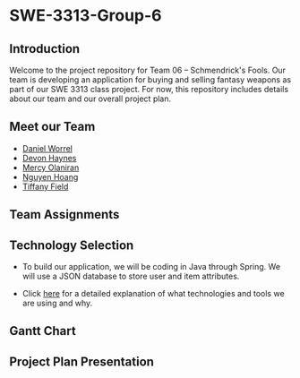 # SWE-3313-Group-6
## Introduction
Welcome to the project repository for Team 06 – Schmendrick's Fools. Our team is developing an application for buying and selling fantasy weapons as part of our SWE 3313 class project. For now, this repository includes details about our team and our overall project plan.

## Meet our Team
- [Daniel Worrel](https://github.com/MercyOl/swe-3313-fall-2025-team-06/blob/8b03d9c3f4fa73c5e681c3c5d096ff56e5abdf6b/project-plan/resumes/Daniel%20Worrel.md)
- [Devon Haynes](https://github.com/MercyOl/swe-3313-fall-2025-team-06/blob/main/project-plan/resumes/Devon%20Haynes.md)
- [Mercy Olaniran](https://github.com/MercyOl/swe-3313-fall-2025-team-06/blob/8b03d9c3f4fa73c5e681c3c5d096ff56e5abdf6b/project-plan/resumes/Mercy%20Olaniran.md)
- [Nguyen Hoang](https://github.com/MercyOl/swe-3313-fall-2025-team-06/blob/8b03d9c3f4fa73c5e681c3c5d096ff56e5abdf6b/project-plan/resumes/Nguyen%20Hoang.md)
- [Tiffany Field](https://github.com/MercyOl/swe-3313-fall-2025-team-06/blob/8b03d9c3f4fa73c5e681c3c5d096ff56e5abdf6b/project-plan/resumes/Tiffany%20Field.md)

## Team Assignments

## Technology Selection
- To build our application, we will be coding in Java through Spring. We will use a JSON database to store user and item attributes.

- Click [here](https://github.com/MercyOl/swe-3313-fall-2025-team-06/blob/main/project-plan/technology-selection/README.md) for a detailed explanation of what technologies and tools we are using and why.

## Gantt Chart

## Project Plan Presentation 
